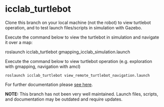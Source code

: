 # icclab_turtlebot

Clone this branch on your local machine (not the robot) to view turtlebot operation, and to test launch files/scripts in simulation with Gazebo.

Execute the command below to view the turtlebot in simulation and navigate it over a map:

roslaunch icclab_turtlebot gmapping_icclab_simulation.launch

Execute the command below to view turtlebot operation (e.g. exploration with gmapping, navigation with amcl)
`````
roslaunch icclab_turtlebot view_remote_turtlebot_navigation.launch
`````

For further documentation please [see here](./docs/).

**NOTE:** This branch has not been very well maintained. Launch files, scripts, and documentation may be outdated and require updates.
